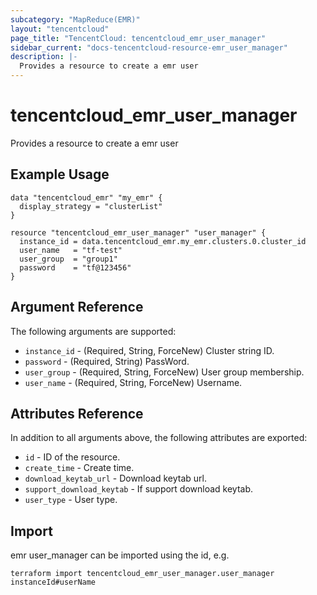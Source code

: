 ```yaml
---
subcategory: "MapReduce(EMR)"
layout: "tencentcloud"
page_title: "TencentCloud: tencentcloud_emr_user_manager"
sidebar_current: "docs-tencentcloud-resource-emr_user_manager"
description: |-
  Provides a resource to create a emr user
---
```


# tencentcloud_emr_user_manager

Provides a resource to create a emr user

## Example Usage

```hcl
data "tencentcloud_emr" "my_emr" {
  display_strategy = "clusterList"
}

resource "tencentcloud_emr_user_manager" "user_manager" {
  instance_id = data.tencentcloud_emr.my_emr.clusters.0.cluster_id
  user_name   = "tf-test"
  user_group  = "group1"
  password    = "tf@123456"
}
```

## Argument Reference

The following arguments are supported:

* `instance_id` - (Required, String, ForceNew) Cluster string ID.
* `password` - (Required, String) PassWord.
* `user_group` - (Required, String, ForceNew) User group membership.
* `user_name` - (Required, String, ForceNew) Username.

## Attributes Reference

In addition to all arguments above, the following attributes are exported:

* `id` - ID of the resource.
* `create_time` - Create time.
* `download_keytab_url` - Download keytab url.
* `support_download_keytab` - If support download keytab.
* `user_type` - User type.


## Import

emr user_manager can be imported using the id, e.g.

```
terraform import tencentcloud_emr_user_manager.user_manager instanceId#userName
```

